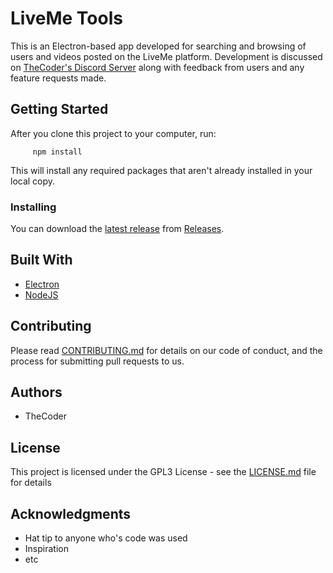 # LiveMe Tools

This is an Electron-based app developed for searching and browsing of 
users and videos posted on the LiveMe platform.  Development is discussed 
on [TheCoder's Discord Server](https://discord.gg/A5p2aF4) along with 
feedback from users and any feature requests made.


## Getting Started

After you clone this project to your computer, run:
```
     npm install
```
This will install any required packages that aren't already installed in 
your local copy.

### Installing

You can download the [latest release](/releases/latest) from [Releases](releases).

## Built With

* [Electron](http://electron.atom.io)
* [NodeJS](http://nodejs.org)

## Contributing

Please read [CONTRIBUTING.md](CONTRIBUTING.md) 
for details on our code of conduct, and the process for submitting pull 
requests to us.

## Authors

* TheCoder

## License

This project is licensed under the GPL3 License - see the [LICENSE.md](LICENSE.md) 
file for details

## Acknowledgments

* Hat tip to anyone who's code was used
* Inspiration
* etc
